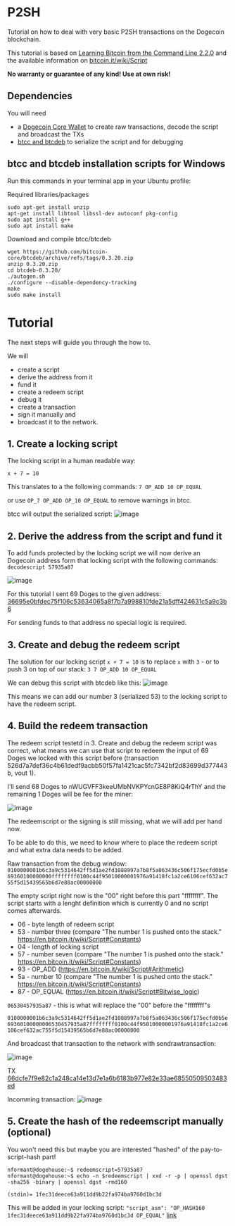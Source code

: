 # P2SH
Tutorial on how to deal with very basic P2SH transactions on the Dogecoin blockchain.

This tutorial is based on
[Learning Bitcoin from the Command Line 2.2.0](https://github.com/BlockchainCommons/Learning-Bitcoin-from-the-Command-Line/blob/master/10_2_Building_the_Structure_of_P2SH.md) and the available information on [bitcoin.it/wiki/Script](https://en.bitcoin.it/wiki/Script)

**No warranty or guarantee of any kind! Use at own risk!**

## Dependencies
You will need
* a [Dogecoin Core Wallet](https://github.com/dogecoin/dogecoin) to create raw transactions, decode the script and broadcast the TXs
* [btcc and btcdeb](https://github.com/bitcoin-core/btcdeb) to serialize the script and for debugging

## btcc and btcdeb installation scripts for Windows
Run this commands in your terminal app in your Ubuntu profile:

Required libraries/packages
```shell
sudo apt-get install unzip
apt-get install libtool libssl-dev autoconf pkg-config
sudo apt install g++
sudo apt install make
```

Download and compile btcc/btcdeb
```shell
wget https://github.com/bitcoin-core/btcdeb/archive/refs/tags/0.3.20.zip
unzip 0.3.20.zip
cd btcdeb-0.3.20/
./autogen.sh
./configure --disable-dependency-tracking
make
sudo make install
```

# Tutorial
The next steps will guide you through the how to.

We will 
* create a script
* derive the address from it
* fund it
* create a redeem script
* debug it
* create a transaction
* sign it manually and 
* broadcast it to the network.

## 1. Create a locking script
The locking script in a human readable way:

`x + 7 = 10`

This translates to a the following commands:
`7 OP_ADD 10 OP_EQUAL`

or use `OP_7 OP_ADD OP_10 OP_EQUAL` to remove warnings in btcc.

btcc will output the serialized script:
![image](https://user-images.githubusercontent.com/54002590/174666751-069ecd69-94fc-4f25-90eb-ef97353f89d6.png)

## 2. Derive the address from the script and fund it
To add funds protected by the locking script we will now derive an Dogecoin address form that locking script with the following commands:
`decodescript 57935a87`

![image](https://user-images.githubusercontent.com/54002590/174667130-958c97fb-ef53-4c80-9670-db92a592a085.png)

For this tutorial I sent 69 Doges to the given address: [36695e0bfdec75f106c53634065a8f7b7a998810fde21a5dff424631c5a9c3b6](https://sochain.com/tx/DOGETEST/36695e0bfdec75f106c53634065a8f7b7a998810fde21a5dff424631c5a9c3b6)

For sending funds to that address no special logic is required.

## 3. Create and debug the redeem script
The solution for our locking script `x + 7 = 10` is to replace `x` with `3` - or to push 3 on top of our stack:
`3 7 OP_ADD 10 OP_EQUAL`

We can debug this script with btcdeb like this:
![image](https://user-images.githubusercontent.com/54002590/174668587-8a830681-6d6c-4e41-a219-aa6ef9228f4b.png)

This means we can add our number 3 (serialized 53) to the locking script to have the redeem script.


## 4. Build the redeem transaction
The redeem script testetd in 3. Create and debug the redeem script was correct, what means we can use that script to redeem the input of 69 Doges we locked with this script before (transaction 526d7a7def36c4b61dedf9acbb50f57fa1421cac5fc7342bf2d83699d377443b, vout 1).

I'll send 68 Doges to nWUGVFF3keeUMbNVKPYcnGE8P8KiQ4rThY and the remaining 1 Doges will be fee for the miner:

![image](https://user-images.githubusercontent.com/54002590/174669000-030ff1b9-22c4-4209-9b80-28f3ac7be700.png)

The redeemscript or the signing is still missing, what we will add per hand now.

To be able to do this, we need to know where to place the redeem script and what extra data needs to be added.

Raw transaction from the debug window:
`0100000001b6c3a9c5314642ff5d1ae2fd1088997a7b8f5a063436c506f175ecfd0b5e69360100000000ffffffff0100c44f95010000001976a91418fc1a2ce6106cef632ac755f5d15439565b6d7e88ac00000000`

The empty script right now is the "00" right before this part "ffffffff". The script starts with a lenght definition which is currently 0 and no script comes afterwards.

* 06 - byte length of redeem script
* 53 - number three (compare "The number 1 is pushed onto the stack." https://en.bitcoin.it/wiki/Script#Constants)
* 04 - length of locking script
* 57 - number seven (compare "The number 1 is pushed onto the stack." https://en.bitcoin.it/wiki/Script#Constants)
* 93 - OP_ADD (https://en.bitcoin.it/wiki/Script#Arithmetic)
* 5a - number 10 (compare "The number 1 is pushed onto the stack." https://en.bitcoin.it/wiki/Script#Constants)
* 87 - OP_EQUAL (https://en.bitcoin.it/wiki/Script#Bitwise_logic)

`06530457935a87` - this is what will replace the "00" before the "ffffffff"s

`0100000001b6c3a9c5314642ff5d1ae2fd1088997a7b8f5a063436c506f175ecfd0b5e69360100000006530457935a87ffffffff0100c44f95010000001976a91418fc1a2ce6106cef632ac755f5d15439565b6d7e88ac00000000`

And broadcast that transaction to the network with sendrawtransaction:

![image](https://user-images.githubusercontent.com/54002590/174671067-b258a840-de7b-4109-8ca7-468e3d76a52b.png)

TX [66dcfe7f9e82c1a248ca14e13d7e1a6b6183b977e82e33ae68550509503483ed](https://sochain.com/tx/DOGETEST/66dcfe7f9e82c1a248ca14e13d7e1a6b6183b977e82e33ae68550509503483ed)

Incomming transaction:
![image](https://user-images.githubusercontent.com/54002590/174671287-afea9f97-507e-426e-b156-fd5754a2bb50.png)


## 5. Create the hash of the redeemscript manually (optional)
You won't need this but maybe you are interested "hashed" of the pay-to-script-hash part!
```shell
nformant@dogehouse:~$ redeemscript=57935a87
nformant@dogehouse:~$ echo -n $redeemscript | xxd -r -p | openssl dgst -sha256 -binary | openssl dgst -rmd160
 
(stdin)= 1fec31deece63a911dd9b22fa974ba9760d1bc3d
```
This will be added in your locking script:
`"script_asm": "OP_HASH160 1fec31deece63a911dd9b22fa974ba9760d1bc3d OP_EQUAL"` [link](https://sochain.com/api/v2/address/DOGETEST/2MvA1tLJeXY3hCiDjqgPTjARKRZAGadEVbj)

